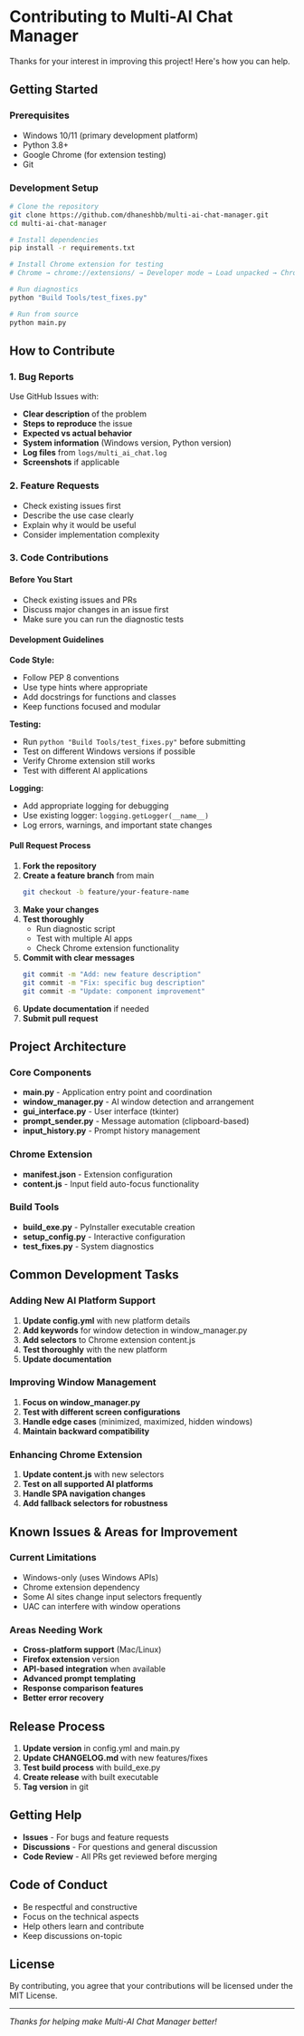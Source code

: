 # Contributing to Multi-AI Chat Manager

Thanks for your interest in improving this project! Here's how you can help.

## Getting Started

### Prerequisites
- Windows 10/11 (primary development platform)
- Python 3.8+
- Google Chrome (for extension testing)
- Git

### Development Setup
```bash
# Clone the repository
git clone https://github.com/dhaneshbb/multi-ai-chat-manager.git
cd multi-ai-chat-manager

# Install dependencies
pip install -r requirements.txt

# Install Chrome extension for testing
# Chrome → chrome://extensions/ → Developer mode → Load unpacked → Chrome Extension folder

# Run diagnostics
python "Build Tools/test_fixes.py"

# Run from source
python main.py
```

## How to Contribute

### 1. Bug Reports
Use GitHub Issues with:
- **Clear description** of the problem
- **Steps to reproduce** the issue
- **Expected vs actual behavior**
- **System information** (Windows version, Python version)
- **Log files** from `logs/multi_ai_chat.log`
- **Screenshots** if applicable

### 2. Feature Requests
- Check existing issues first
- Describe the use case clearly
- Explain why it would be useful
- Consider implementation complexity

### 3. Code Contributions

#### Before You Start
- Check existing issues and PRs
- Discuss major changes in an issue first
- Make sure you can run the diagnostic tests

#### Development Guidelines

**Code Style:**
- Follow PEP 8 conventions
- Use type hints where appropriate
- Add docstrings for functions and classes
- Keep functions focused and modular

**Testing:**
- Run `python "Build Tools/test_fixes.py"` before submitting
- Test on different Windows versions if possible
- Verify Chrome extension still works
- Test with different AI applications

**Logging:**
- Add appropriate logging for debugging
- Use existing logger: `logging.getLogger(__name__)`
- Log errors, warnings, and important state changes

#### Pull Request Process

1. **Fork the repository**
2. **Create a feature branch** from main
   ```bash
   git checkout -b feature/your-feature-name
   ```
3. **Make your changes**
4. **Test thoroughly**
   - Run diagnostic script
   - Test with multiple AI apps
   - Check Chrome extension functionality
5. **Commit with clear messages**
   ```bash
   git commit -m "Add: new feature description"
   git commit -m "Fix: specific bug description"
   git commit -m "Update: component improvement"
   ```
6. **Update documentation** if needed
7. **Submit pull request**

## Project Architecture

### Core Components
- **main.py** - Application entry point and coordination
- **window_manager.py** - AI window detection and arrangement
- **gui_interface.py** - User interface (tkinter)
- **prompt_sender.py** - Message automation (clipboard-based)
- **input_history.py** - Prompt history management

### Chrome Extension
- **manifest.json** - Extension configuration
- **content.js** - Input field auto-focus functionality

### Build Tools
- **build_exe.py** - PyInstaller executable creation
- **setup_config.py** - Interactive configuration
- **test_fixes.py** - System diagnostics

## Common Development Tasks

### Adding New AI Platform Support

1. **Update config.yml** with new platform details
2. **Add keywords** for window detection in window_manager.py
3. **Add selectors** to Chrome extension content.js
4. **Test thoroughly** with the new platform
5. **Update documentation**

### Improving Window Management

1. **Focus on window_manager.py**
2. **Test with different screen configurations**
3. **Handle edge cases** (minimized, maximized, hidden windows)
4. **Maintain backward compatibility**

### Enhancing Chrome Extension

1. **Update content.js** with new selectors
2. **Test on all supported AI platforms**
3. **Handle SPA navigation changes**
4. **Add fallback selectors for robustness**

## Known Issues & Areas for Improvement

### Current Limitations
- Windows-only (uses Windows APIs)
- Chrome extension dependency
- Some AI sites change input selectors frequently
- UAC can interfere with window operations

### Areas Needing Work
- **Cross-platform support** (Mac/Linux)
- **Firefox extension** version
- **API-based integration** when available
- **Advanced prompt templating**
- **Response comparison features**
- **Better error recovery**

## Release Process

1. **Update version** in config.yml and main.py
2. **Update CHANGELOG.md** with new features/fixes
3. **Test build process** with build_exe.py
4. **Create release** with built executable
5. **Tag version** in git

## Getting Help

- **Issues** - For bugs and feature requests
- **Discussions** - For questions and general discussion
- **Code Review** - All PRs get reviewed before merging

## Code of Conduct

- Be respectful and constructive
- Focus on the technical aspects
- Help others learn and contribute
- Keep discussions on-topic

## License

By contributing, you agree that your contributions will be licensed under the MIT License.

---

*Thanks for helping make Multi-AI Chat Manager better!*

